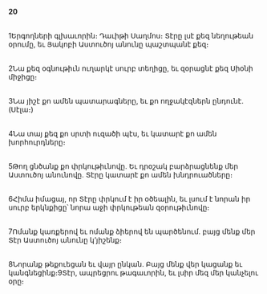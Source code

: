 **20**

\
1Երգողների գլխաւորին։ Դաւիթի Սաղմոս։ Տէրը լսէ քեզ նեղութեան օրումը, եւ Յակոբի Աստուծոյ անունը պաշտպանէ քեզ։

\
2Նա քեզ օգնութիւն ուղարկէ սուրբ տեղիցը, եւ զօրացնէ քեզ Սիօնի միջիցը։

\
3Նա յիշէ քո ամեն պատարագները, եւ քո ողջակէզներն ընդունէ. (Սէլա։)

\
4Նա տայ քեզ քո սրտի ուզածի պէս, եւ կատարէ քո ամեն խորհուրդները։

\
5Թող ցնծանք քո փրկութիւնովը. Եւ դրօշակ բարձրացնենք մեր Աստուծոյ անունովը. Տէրը կատարէ քո ամեն խնդրուածները։

\
6Հիմա իմացայ, որ Տէրը փրկում է իր օծեալին, եւ լսում է նորան իր սուրբ երկնքիցը՝ նորա աջի փրկութեան զօրութիւնովը։

\
7Ոմանք կառքերով եւ ոմանք ձիերով են պարծենում. բայց մենք մեր Տէր Աստուծոյ անունը կ’յիշենք։

\
8Նորանք թեքուեցան եւ վայր ընկան. Բայց մենք վեր կացանք եւ կանգնեցինք։9Տէր, ապրեցրու թագաւորին, եւ լսիր մեզ մեր կանչելու օրը։

